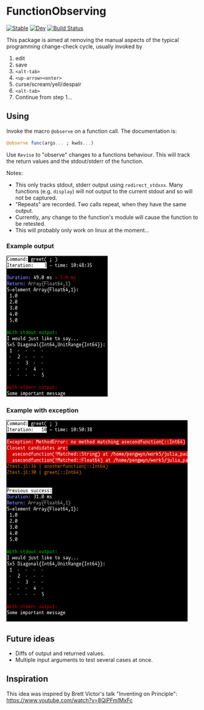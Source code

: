 # FunctionObserving

[![Stable](https://img.shields.io/badge/docs-stable-blue.svg)](https://pengwyn.github.io/FunctionObserving.jl/stable)
[![Dev](https://img.shields.io/badge/docs-dev-blue.svg)](https://pengwyn.github.io/FunctionObserving.jl/dev)
[![Build Status](https://travis-ci.com/pengwyn/FunctionObserving.jl.svg?branch=master)](https://travis-ci.com/pengwyn/FunctionObserving.jl)

This package is aimed at removing the manual aspects of the typical programming
change-check cycle, usually invoked by 

1. edit
1. save
1. `<alt-tab>`
1. `<up-arrow><enter>`
1. curse/scream/yell/despair
1. `<alt-tab>`
1. Continue from step 1...

## Using

Invoke the macro `@observe` on a function call. The documentation is:


```julia
@observe func(args... ; kwds...)
```
Use `Revise` to "observe" changes to a functions behaviour. This will track the
return values and the stdout/stderr of the function.
    
Notes:
* This only tracks stdout, stderr output using `redirect_stdxxx`. Many functions
  (e.g. `display`) will not output to the current stdout and so will not be captured.
* "Repeats" are recorded. Two calls repeat, when they have the same output.
* Currently, any change to the function's module will cause the function to be retested.
* This will probably only work on linux at the moment...

### Example output
![Success](examples/success.png)

### Example with exception
![Exception](examples/error.png)

## Future ideas

* Diffs of output and returned values.
* Multiple input arguments to test several cases at once.


## Inspiration

This idea was inspired by Brett Victor's talk "Inventing on Principle":
https://www.youtube.com/watch?v=8QiPFmIMxFc
